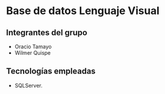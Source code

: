 # Base de datos Lenguaje Visual

## Integrantes del grupo

- Oracio Tamayo
- Wilmer Quispe

## Tecnologías empleadas

 - SQLServer.